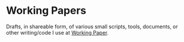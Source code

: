 # Working Papers
Drafts, in shareable form, of various small scripts, tools, documents, or other writing/code I use at [Working Paper](workingpaper.co).
